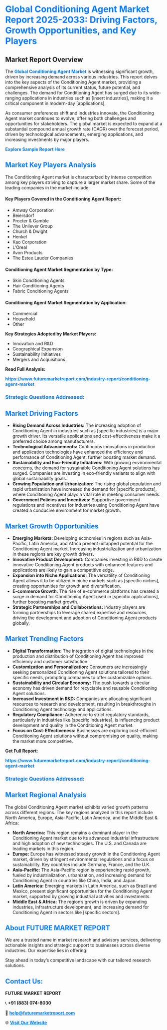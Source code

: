 <h1 style="color: #007BFF;">Global Conditioning Agent Market Report 2025-2033: Driving Factors, Growth Opportunities, and Key Players</h1>

<section id="overview">
<h2>Market Report Overview</h2>
<p>The <a href="https://www.futuremarketreport.com/industry-report/conditioning-agent-market" style="color: #007BFF; text-decoration: none;"><strong>Global Conditioning Agent Market</strong></a> is witnessing significant growth, driven by increasing demand across various industries. This report delves into the key aspects of the Conditioning Agent market, providing a comprehensive analysis of its current status, future potential, and challenges. The demand for Conditioning Agent has surged due to its wide-ranging applications in industries such as [insert industries], making it a critical component in modern-day [applications].</p>
<p>As consumer preferences shift and industries innovate, the Conditioning Agent market continues to evolve, offering both challenges and opportunities for stakeholders. The global market is expected to expand at a substantial compound annual growth rate (CAGR) over the forecast period, driven by technological advancements, emerging applications, and increasing investments by major players.</p>
</section>

<section id="overview">
<p><a href="https://www.futuremarketreport.com/request-sample/reportId=90199" style="color: #007BFF; text-decoration: none;"><strong>Explore Sample Report Here</strong></a></p>
</section>

<section id="key-players">
<h2 style="color: #007BFF;">Market Key Players Analysis</h2>
<p>The Conditioning Agent market is characterized by intense competition among key players striving to capture a larger market share. Some of the leading companies in the market include:</p>
<h4>Key Players Covered in the Conditioning Agent Report:</h4>
<ul><li>Amway Corporation</li><li>Beiersdorf</li><li>Procter &amp; Gamble</li><li>The Unilever Group</li><li>Church &amp; Dwight</li><li>Henkel</li><li>Kao Corporation</li><li>L&#039;Oreal</li><li>Avon Products</li><li>The Estee Lauder Companies</li></ul>
<h4>Conditioning Agent Market Segmentation by Type:</h4>
<ul><li>Skin Conditioning Agents</li><li>Hair Conditioning Agents</li><li>Fabric Conditioning Agents</li></ul>

<h4>Conditioning Agent Market Segmentation by Application:</h4>
<ul><li>Commercial</li><li>Household</li><li>Other</li></ul>
<p><strong>Key Strategies Adopted by Market Players:</strong></p>
<ul>
<li>Innovation and R&D</li>
<li>Geographical Expansion</li>
<li>Sustainability Initiatives</li>
<li>Mergers and Acquisitions</li>
</ul>
</section>

<section>
<p><strong>Read Full Analysis: </strong></p><a href="https://www.futuremarketreport.com/industry-report/conditioning-agent-market" style="color: #007BFF; text-decoration: none;"><strong>https://www.futuremarketreport.com/industry-report/conditioning-agent-market</strong></a>
<h3 style="color: #007BFF;">Strategic Questions Addressed:</h3>
</section>

<section id="driving-factors">
<h2 style="color: #007BFF;">Market Driving Factors</h2>
<ul>
<li><strong>Rising Demand Across Industries:</strong> The increasing adoption of Conditioning Agent in industries such as [specific industries] is a major growth driver. Its versatile applications and cost-effectiveness make it a preferred choice among manufacturers.</li>
<li><strong>Technological Advancements:</strong> Continuous innovations in production and application technologies have enhanced the efficiency and performance of Conditioning Agent, further boosting market demand.</li>
<li><strong>Sustainability and Eco-Friendly Initiatives:</strong> With growing environmental concerns, the demand for sustainable Conditioning Agent solutions has surged. Companies are investing in eco-friendly variants to align with global sustainability goals.</li>
<li><strong>Growing Population and Urbanization:</strong> The rising global population and rapid urbanization have increased the demand for [specific products], where Conditioning Agent plays a vital role in meeting consumer needs.</li>
<li><strong>Government Policies and Incentives:</strong> Supportive government regulations and incentives for industries using Conditioning Agent have created a conducive environment for market growth.</li>
</ul>
</section>

<section id="growth-opportunities">
<h2 style="color: #007BFF;">Market Growth Opportunities</h2>
<ul>
<li><strong>Emerging Markets:</strong> Developing economies in regions such as Asia-Pacific, Latin America, and Africa present untapped potential for the Conditioning Agent market. Increasing industrialization and urbanization in these regions are key growth drivers.</li>
<li><strong>Innovative Product Development:</strong> Companies investing in R&D to create innovative Conditioning Agent products with enhanced features and applications are likely to gain a competitive edge.</li>
<li><strong>Expansion into Niche Applications:</strong> The versatility of Conditioning Agent allows it to be utilized in niche markets such as [specific niches], creating opportunities for growth and diversification.</li>
<li><strong>E-commerce Growth:</strong> The rise of e-commerce platforms has created a surge in demand for Conditioning Agent used in [specific applications], further boosting market growth.</li>
<li><strong>Strategic Partnerships and Collaborations:</strong> Industry players are forming partnerships to leverage shared expertise and resources, driving the development and adoption of Conditioning Agent products globally.</li>
</ul>
</section>

<section id="trending-factors">
<h2 style="color: #007BFF;">Market Trending Factors</h2>
<ul>
<li><strong>Digital Transformation:</strong> The integration of digital technologies in the production and distribution of Conditioning Agent has improved efficiency and customer satisfaction.</li>
<li><strong>Customization and Personalization:</strong> Consumers are increasingly seeking personalized Conditioning Agent solutions tailored to their specific needs, prompting companies to offer customizable options.</li>
<li><strong>Sustainability and Circular Economy:</strong> The push towards a circular economy has driven demand for recyclable and reusable Conditioning Agent solutions.</li>
<li><strong>Increased Investment in R&D:</strong> Companies are allocating significant resources to research and development, resulting in breakthroughs in Conditioning Agent technology and applications.</li>
<li><strong>Regulatory Compliance:</strong> Adherence to strict regulatory standards, particularly in industries like [specific industries], is influencing product development and quality in the Conditioning Agent market.</li>
<li><strong>Focus on Cost-Effectiveness:</strong> Businesses are exploring cost-efficient Conditioning Agent solutions without compromising on quality, making the market more competitive.</li>
</ul>
</section>

<section>
<p><strong>Get Full Report: </strong></p><a href="https://www.futuremarketreport.com/industry-report/conditioning-agent-market" style="color: #007BFF; text-decoration: none;"><strong>https://www.futuremarketreport.com/industry-report/conditioning-agent-market</strong></a>
<h3 style="color: #007BFF;">Strategic Questions Addressed:</h3>
</section>


<section id="regional-analysis">
<h2 style="color: #007BFF;">Market Regional Analysis</h2>
<p>The global Conditioning Agent market exhibits varied growth patterns across different regions. The key regions analyzed in this report include North America, Europe, Asia-Pacific, Latin America, and the Middle East & Africa:</p>
<ul>
<li><strong>North America:</strong> This region remains a dominant player in the Conditioning Agent market due to its advanced industrial infrastructure and high adoption of new technologies. The U.S. and Canada are leading markets in this region.</li>
<li><strong>Europe:</strong> Europe has witnessed steady growth in the Conditioning Agent market, driven by stringent environmental regulations and a focus on sustainability. Key countries include Germany, France, and the U.K.</li>
<li><strong>Asia-Pacific:</strong> The Asia-Pacific region is experiencing rapid growth, fueled by industrialization, urbanization, and increasing demand for Conditioning Agent in countries like China, India, and Japan.</li>
<li><strong>Latin America:</strong> Emerging markets in Latin America, such as Brazil and Mexico, present significant opportunities for the Conditioning Agent market, supported by growing industrial activities and investments.</li>
<li><strong>Middle East & Africa:</strong> The region’s growth is driven by expanding industries, infrastructure development, and increasing demand for Conditioning Agent in sectors like [specific sectors].</li>
</ul>
</section>

<footer>
<h2 style="color: #007BFF;">About FUTURE MARKET REPORT</h2>
<p>We are a trusted name in market research and advisory services, delivering actionable insights and strategic support to businesses across diverse industries. Our expertise lies in offering:</p>

<p>Stay ahead in today’s competitive landscape with our tailored research solutions.</p>

<h2 style="color: #007BFF;">Contact Us:</h2>
<p><strong>FUTURE MARKET REPORT</strong></p>
<p>📞 <strong>+91 (883) 074-8030</strong></p>
<p>📧 <strong><a href="mailto:help@futuremarketreport.com" style="color: #007BFF;">help@futuremarketreport.com</a></strong></p>
<p>🌐 <strong><a href="https://www.futuremarketreport.com/" style="color: #007BFF;">Visit Our Website</a></strong></p>
</footer>